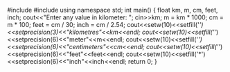 #include<iostream>
#include<iomanip>
using namespace std;
int main()
{
 float km, m, cm, feet, inch;
 cout<<"Enter any value in kilometer: ";
 cin>>km;
 m = km * 1000;
 cm = m * 100;
 feet = cm / 30;
 inch = cm / 2.54;
 cout<<setw(10)<<setfill('*')<<setprecision(3)<<"kilometres"<<km<<endl;
 cout<<setw(10)<<setfill('*')<<setprecision(6)<<"meter"<<m<<endl;
 cout<<setw(10)<<setfill('*')<<setprecision(6)<<"centimeters"<<cm<<endl;
 cout<<setw(10)<<setfill('*')<<setprecision(6)<<"feet"<<feet<<endl;
 cout<<setw(10)<<setfill('*')<<setprecision(6)<<"inch"<<inch<<endl;
 return 0;
}
